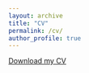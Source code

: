 ```yaml
---
layout: archive
title: "CV"
permalink: /cv/ 
author_profile: true
---
```


<a href="CV/cv_updated2.pdf" target="_blank">Download my CV</a>
